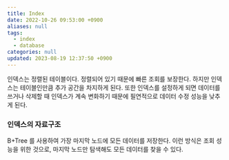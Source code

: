 ```yaml
---
title: Index
date: 2022-10-26 09:53:00 +0900
aliases: null
tags:
  - index
  - database
categories: null
updated: 2023-08-19 12:37:50 +0900
---
```


인덱스는 정렬된 테이블이다. 정렬되어 있기 때문에 빠른 조회를 보장한다. 하지만 인덱스는 테이블인만큼 추가 공간을 차지하게 된다. 또한 인덱스를 설정하게 되면 데이터를 쓰거나 삭제할 때 인덱스가 계속 변화하기 때문에 필연적으로 데이터 수정 성능을 낮추게 된다.

### 인덱스의 자료구조

B+Tree 를 사용하여 가장 마지막 노드에 모든 데이터를 저장한다. 이런 방식은 조회 성능을 위한 것으로, 마지막 노드만 탐색해도 모든 데이터를 찾을 수 있다.